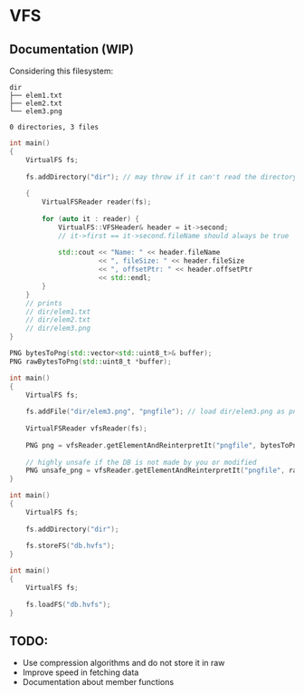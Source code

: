 # VFS

## Documentation (WIP)

Considering this filesystem:
```
dir
├── elem1.txt
├── elem2.txt
└── elem3.png

0 directories, 3 files
```

```cpp
int main()
{
    VirtualFS fs;
    
    fs.addDirectory("dir"); // may throw if it can't read the directory
    
    {
        VirtualFSReader reader(fs);
        
        for (auto it : reader) {
            VirtualFS::VFSHeader& header = it->second;
            // it->first == it->second.fileName should always be true
            
            std::cout << "Name: " << header.fileName
                      << ", fileSize: " << header.fileSize
                      << ", offsetPtr: " << header.offsetPtr
                      << std::endl;
        }
    }
    // prints
    // dir/elem1.txt
    // dir/elem2.txt
    // dir/elem3.png
}
```

```cpp
PNG bytesToPng(std::vector<std::uint8_t>& buffer);
PNG rawBytesToPng(std::uint8_t *buffer);

int main()
{
    VirtualFS fs;
    
    fs.addFile("dir/elem3.png", "pngfile"); // load dir/elem3.png as pngfile
    
    VirtualFSReader vfsReader(fs);
    
    PNG png = vfsReader.getElementAndReinterpretIt("pngfile", bytesToPng);
    
    // highly unsafe if the DB is not made by you or modified
    PNG unsafe_png = vfsReader.getElementAndReinterpretIt("pngfile", rawBytesToPng);
}
```

```cpp
int main()
{
    VirtualFS fs;
    
    fs.addDirectory("dir");
    
    fs.storeFS("db.hvfs");
}
```

```cpp
int main()
{
    VirtualFS fs;
    
    fs.loadFS("db.hvfs");
}
```

## TODO:

- Use compression algorithms and do not store it in raw
- Improve speed in fetching data
- Documentation about member functions
